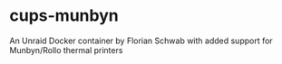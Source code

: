 # cups-munbyn
An Unraid Docker container by Florian Schwab with added support for Munbyn/Rollo thermal printers
